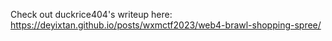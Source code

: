 Check out duckrice404's writeup here: <https://deyixtan.github.io/posts/wxmctf2023/web4-brawl-shopping-spree/>
